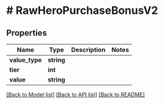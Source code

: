 # # RawHeroPurchaseBonusV2

## Properties

Name | Type | Description | Notes
------------ | ------------- | ------------- | -------------
**value_type** | **string** |  |
**tier** | **int** |  |
**value** | **string** |  |

[[Back to Model list]](../../README.md#models) [[Back to API list]](../../README.md#endpoints) [[Back to README]](../../README.md)
